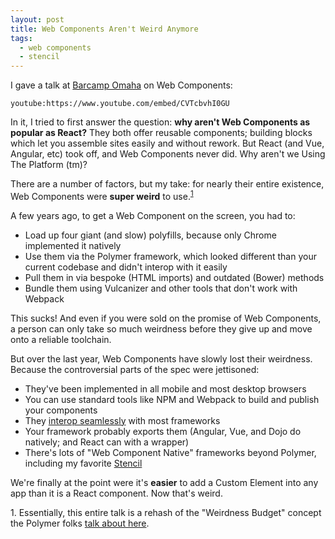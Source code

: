 ```yaml
---
layout: post
title: Web Components Aren't Weird Anymore
tags:
  - web components
  - stencil
---
```


I gave a talk at [Barcamp Omaha](https://barcampomaha.org/) on Web Components:

`youtube:https://www.youtube.com/embed/CVTcbvhI0GU`

In it, I tried to first answer the question: **why aren't Web Components as popular as React?**
They both offer reusable components; building blocks which let you assemble sites easily and without rework.
But React (and Vue, Angular, etc) took off, and Web Components never did. Why aren't we Using The Platform (tm)?

There are a number of factors, but my take: for nearly their entire existence, Web Components were **super weird** to use.<sup>[1](#sub-1)</sup>

A few years ago, to get a Web Component on the screen, you had to:

- Load up four giant (and slow) polyfills, because only Chrome implemented it natively
- Use them via the Polymer framework, which looked different than your current codebase and didn't interop with it easily
- Pull them in via bespoke (HTML imports) and outdated (Bower) methods
- Bundle them using Vulcanizer and other tools that don't work with Webpack

This sucks! And even if you were sold on the promise of Web Components, a person can only take so much weirdness before they give up and move onto a reliable toolchain.

But over the last year, Web Components have slowly lost their weirdness. Because the controversial parts of the spec were jettisoned:

- They've been implemented in all mobile and most desktop browsers
- You can use standard tools like NPM and Webpack to build and publish your components
- They [interop seamlessly](https://custom-elements-everywhere.com/) with most frameworks
- Your framework probably exports them (Angular, Vue, and Dojo do natively; and React can with a wrapper)
- There's lots of "Web Component Native" frameworks beyond Polymer, including my favorite [Stencil](https://stenciljs.com/)

We're finally at the point were it's **easier** to add a Custom Element into any app than it is a React component. Now that's weird.

<p id="sub-1">1. Essentially, this entire talk is a rehash of the "Weirdness Budget" concept the Polymer folks <a href="https://www.youtube.com/watch?v=7CUO7PyD5zA&feature=youtu.be&t=5m37s">talk about here</a>.</p>
